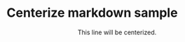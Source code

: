 
# Centerize markdown sample

<div style= 'text-align:center'>
    This line will be centerized.
</div>


